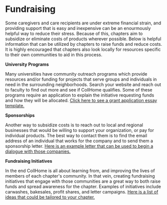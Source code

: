 # Fundraising

Some caregivers and care recipients are under extreme financial strain, and providing support that is easy and inexpensive can be an enourmously helpful way to reduce their stress. Because of this, chapters aim to subsidize or eliminate costs of products wherever possible. Below is helpful information that can be utilized by chapters to raise funds and reduce costs. It is highly encouraged that chapters also look locally for resources specific to their own communities to aid in this process.

**University Programs**

Many universities have community outreach programs which provide resources and/or funding for projects that serve groups and individuals in need in the surrounding neighborhoods. Search your website and reach out to faculty to find out more and see if CollHome qualifies. Some of these programs require an application to explain the initiative requesting funds and how they will be allocated. [Click here to see a grant application essay template.](https://github.com/CollHome/collhome-resources/blob/master/Start%20a%20CollHome/Fundraising/Grant%20Essay%20Template)

**Sponsorships**

Another way to subsidize costs is to reach out to local and regional businesses that would be willing to support your organization, or pay for individual products. The best way to contact them is to find the email address of an individual that works for the company and to send them a sponsorship letter. [Here is an example letter that can be used to begin a dialogue with those companies.](https://github.com/CollHome/collhome-resources/blob/master/Start%20a%20CollHome/Fundraising/Sponsorship%20Letter%20Template)

**Fundraising Initiatives**

In the end CollHome is all about learning from, and improving the lives of members of each chapter's community. In that vein, creating fundraising initiatives that engage with those communities are a great way to both raise funds and spread awareness for the chapter. Examples of initiatives include carwashes, bakesales, profit shares, and letter campaigns. [Here is a list of ideas that could be tailored to your chapter.](http://www.thefundraisingauthority.com/fundraising-ideas/17-ways-to-raise-25000/)
